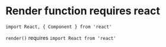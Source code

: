 # Render function requires react

`import React, { Component } from 'react'`

`render()` requires `import React from 'react'`

